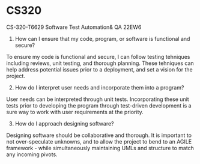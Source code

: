 # CS320
CS-320-T6629 Software Test Automation&amp; QA 22EW6

1. How can I ensure that my code, program, or software is functional and secure?

To ensure my code is functional and secure, I can follow testing tehniques including reviews, unit testing, and thorough planning. These tehniques can help address potential issues prior to a deployment, and set a vision for the project. 

2. How do I interpret user needs and incorporate them into a program?

User needs can be interpreted through unit tests. Incorporating these unit tests prior to developing the program through test-driven development is a sure way to work with user requirements at the priority.

3. How do I approach designing software?

Designing software should be collaborative and thorough. It is important to not over-speculate unknowns, and to allow the project to bend to an AGILE framework - while simultaneously maintaining UMLs and structure to match any incoming pivots. 
